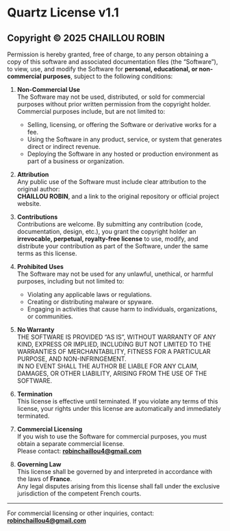 # Quartz License v1.1  
## Copyright © 2025 CHAILLOU ROBIN

Permission is hereby granted, free of charge, to any person obtaining a copy of this software and associated documentation files (the “Software”), to view, use, and modify the Software for **personal, educational, or non-commercial purposes**, subject to the following conditions:

1. **Non-Commercial Use**  
   The Software may not be used, distributed, or sold for commercial purposes without prior written permission from the copyright holder.  
   Commercial purposes include, but are not limited to:

   - Selling, licensing, or offering the Software or derivative works for a fee.
   - Using the Software in any product, service, or system that generates direct or indirect revenue.
   - Deploying the Software in any hosted or production environment as part of a business or organization.

2. **Attribution**  
   Any public use of the Software must include clear attribution to the original author:  
   **CHAILLOU ROBIN**, and a link to the original repository or official project website.

3. **Contributions**  
   Contributions are welcome. By submitting any contribution (code, documentation, design, etc.), you grant the copyright holder an **irrevocable, perpetual, royalty-free license** to use, modify, and distribute your contribution as part of the Software, under the same terms as this license.

4. **Prohibited Uses**  
   The Software may not be used for any unlawful, unethical, or harmful purposes, including but not limited to:

   - Violating any applicable laws or regulations.
   - Creating or distributing malware or spyware.
   - Engaging in activities that cause harm to individuals, organizations, or communities.

5. **No Warranty**  
   THE SOFTWARE IS PROVIDED “AS IS”, WITHOUT WARRANTY OF ANY KIND, EXPRESS OR IMPLIED, INCLUDING BUT NOT LIMITED TO THE WARRANTIES OF MERCHANTABILITY, FITNESS FOR A PARTICULAR PURPOSE, AND NON-INFRINGEMENT.  
   IN NO EVENT SHALL THE AUTHOR BE LIABLE FOR ANY CLAIM, DAMAGES, OR OTHER LIABILITY, ARISING FROM THE USE OF THE SOFTWARE.

6. **Termination**  
   This license is effective until terminated. If you violate any terms of this license, your rights under this license are automatically and immediately terminated.

7. **Commercial Licensing**  
   If you wish to use the Software for commercial purposes, you must obtain a separate commercial license.  
   Please contact: **robinchaillou4@gmail.com**

8. **Governing Law**  
   This license shall be governed by and interpreted in accordance with the laws of **France**.  
   Any legal disputes arising from this license shall fall under the exclusive jurisdiction of the competent French courts.

---

For commercial licensing or other inquiries, contact: **robinchaillou4@gmail.com**
